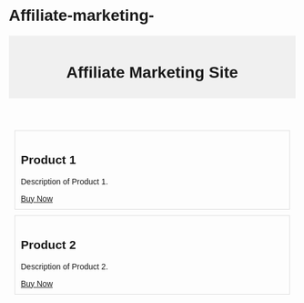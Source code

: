# Affiliate-marketing-
<?xml version="1.0" encoding="UTF-8"?>
<!DOCTYPE html>
<html lang="en" xmlns="http://www.w3.org/1999/xhtml">
<head>
  <meta charset="UTF-8"/>
  <meta name="viewport" content="width=device-width, initial-scale=1.0"/>
  <title>Affiliate Marketing Site</title>
  <style>
    body {
      font-family: Arial, sans-serif;
      margin: 20px;
    }
    header {
      text-align: center;
      padding: 10px;
      background-color: #f0f0f0;
    }
    main {
      max-width: 800px;
      margin: 0 auto;
    }
    .product {
      border: 1px solid #ddd;
      padding: 10px;
      margin: 10px;
    }
  </style>
</head>
<body>
  <header>
    <h1>Affiliate Marketing Site</h1>
  </header>
  <main>
    <div class="product">
      <h2>Product 1</h2>
      <p>Description of Product 1.</p>
      <a href="your_affiliate_link_for_product_1" target="_blank">Buy Now</a>
    </div>
    <div class="product">
      <h2>Product 2</h2>
      <p>Description of Product 2.</p>
      <a href="your_affiliate_link_for_product_2" target="_blank">Buy Now</a>
    </div>
    <!-- Add more products as needed -->
  </main>
</body>
</html>
